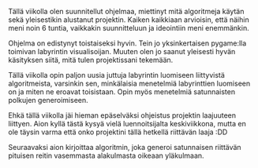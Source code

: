 Tällä viikolla olen suunnitellut ohjelmaa, miettinyt mitä algoritmeja käytän sekä yleisestikin alustanut projektin. Kaiken kaikkiaan arvioisin, että näihin meni noin 6 tuntia, vaikkakin suunnitteluun ja ideointiin meni enemmänkin.

Ohjelma on edistynyt toistaiseksi hyvin. Tein jo yksinkertaisen pygame:lla toimivan labyrintin visualisoijan. Muuten olen jo saanut yleisesti hyvän käsityksen siitä, mitä tulen projektissani tekemään.

Tällä viikolla opin paljon uusia juttuja labyrintin luomiseen liittyvistä algoritmeista, varsinkin sen, minkälaisia menetelmiä labyrinttien luomiseen on ja miten ne eroavat toisistaan. Opin myös menetelmiä satunnaisten polkujen generoimiseen.

Ehkä tällä viikolla jäi hieman epäselväksi ohjeistus projektin laajuuteen liittyen. Aion kyllä tästä kysyä vielä luennoitsijalta keskiviikkona, mutta en ole täysin varma että onko projektini tällä hetkellä riittävän laaja :DD

Seuraavaksi aion kirjoittaa algoritmin, joka generoi satunnaisen riittävän pituisen reitin vasemmasta alakulmasta oikeaan yläkulmaan.
